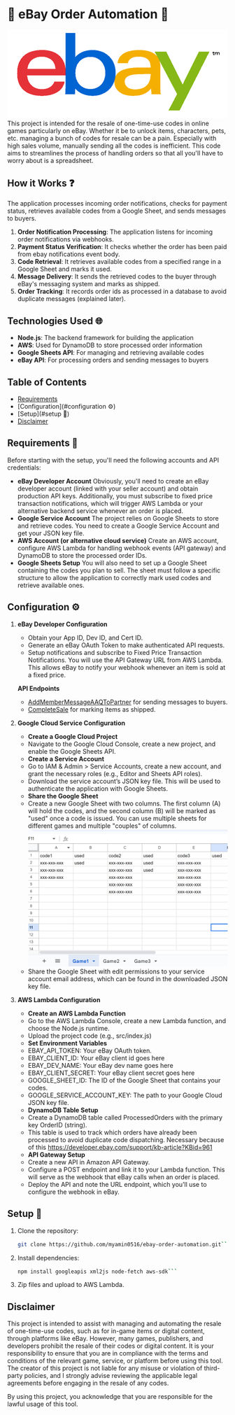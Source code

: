 # 🤖 eBay Order Automation 🤖
![ebay](https://github.com/myamin0516/EbayOrderBot/blob/main/images/ebay.png?raw=true)
This project is intended for the resale of one-time-use codes in online games particularly on eBay. Whether it be to unlock items, characters, pets, etc. managing a bunch of codes for resale can be a pain. Especially with high sales volume, manually sending all the codes is inefficient. This code aims to streamlines the process of handling orders so that all you'll have to worry about is a spreadsheet.

## How it Works ❓
The application processes incoming order notifications, checks for payment status, retrieves available codes from a Google Sheet, and sends messages to buyers.
1. **Order Notification Processing**: The application listens for incoming order notifications via webhooks.
2. **Payment Status Verification**: It checks whether the order has been paid from ebay notifications event body.
3. **Code Retrieval**: It retrieves available codes from a specified range in a Google Sheet and marks it used.
4. **Message Delivery**: It sends the retrieved codes to the buyer through eBay's messaging system and marks as shipped.
5. **Order Tracking**: It records order ids as processed in a database to avoid duplicate messages (explained later).

## Technologies Used 🌐
- **Node.js**: The backend framework for building the application
- **AWS**: Used for DynamoDB to store processed order information
- **Google Sheets API**: For managing and retrieving available codes
- **eBay API**: For processing orders and sending messages to buyers

## Table of Contents
- [Requirements](#requirements)
- [Configuration](#configuration ⚙️)
- [Setup](#setup 🦾)
- [Disclaimer](#disclaimer)

## Requirements 📝
Before starting with the setup, you'll need the following accounts and API credentials:
- **eBay Developer Account** Obviously, you'll need to create an eBay developer account (linked with your seller account) and obtain production API keys. Additionally, you must subscribe to fixed price transaction notifications, which will trigger AWS Lambda or your alternative backend service whenever an order is placed.
- **Google Service Account** The project relies on Google Sheets to store and retrieve codes. You need to create a Google Service Account and get your JSON key file.
- **AWS Account (or alternative cloud service)** Create an AWS account, configure AWS Lambda for handling webhook events (API gateway) and DynamoDB to store the processed order IDs.
- **Google Sheets Setup** You will also need to set up a Google Sheet containing the codes you plan to sell. The sheet must follow a specific structure to allow the application to correctly mark used codes and retrieve available ones.

## Configuration ⚙️
1. **eBay Developer Configuration**
   - Obtain your App ID, Dev ID, and Cert ID.
   - Generate an eBay OAuth Token to make authenticated API requests.
   - Setup notifications and subscribe to Fixed Price Transaction Notifications. You will use the API Gateway URL from AWS Lambda. This allows eBay to notify your webhook whenever an item is sold at a fixed price.

    **API Endpoints**
   - [AddMemberMessageAAQToPartner](https://developer.ebay.com/devzone/xml/docs/reference/ebay/AddMemberMessageAAQToPartner.html) for sending messages to buyers.
   - [CompleteSale](https://developer.ebay.com/devzone/xml/docs/reference/ebay/CompleteSale.html) for marking items as shipped.

2. **Google Cloud Service Configuration**
   - **Create a Google Cloud Project**
   - Navigate to the Google Cloud Console, create a new project, and enable the Google Sheets API.
   - **Create a Service Account**
   - Go to IAM & Admin > Service Accounts, create a new account, and grant the necessary roles (e.g., Editor and Sheets API roles).
   - Download the service account’s JSON key file. This will be used to authenticate the application with Google Sheets.
   - **Share the Google Sheet**
   - Create a new Google Sheet with two columns. The first column (A) will hold the codes, and the second column (B) will be marked as "used" once a code is issued. You can use multiple sheets for different games and multiple "couples" of columns.
   ![sheets](https://github.com/myamin0516/EbayOrderBot/blob/main/images/sheets.png?raw=true)
   - Share the Google Sheet with edit permissions to your service account email address, which can be found in the downloaded JSON key file.
3. **AWS Lambda Configuration**
   - **Create an AWS Lambda Function**
   - Go to the AWS Lambda Console, create a new Lambda function, and choose the Node.js runtime.
   - Upload the project code (e.g., src/index.js)
   - **Set Environment Variables**
   - EBAY_API_TOKEN: Your eBay OAuth token.
   - EBAY_CLIENT_ID: Your eBay client id goes here
   - EBAY_DEV_NAME: Your eBay dev name goes here
   - EBAY_CLIENT_SECRET: Your eBay client secret goes here
   - GOOGLE_SHEET_ID: The ID of the Google Sheet that contains your codes.
   - GOOGLE_SERVICE_ACCOUNT_KEY: The path to your Google Cloud JSON key file.
   - **DynamoDB Table Setup**
   - Create a DynamoDB table called ProcessedOrders with the primary key OrderID (string).
   - This table is used to track which orders have already been processed to avoid duplicate code dispatching. Necessary because of this https://developer.ebay.com/support/kb-article?KBid=961
   - **API Gateway Setup**
   - Create a new API in Amazon API Gateway.
   - Configure a POST endpoint and link it to your Lambda function. This will serve as the webhook that eBay calls when an order is placed.
   - Deploy the API and note the URL endpoint, which you’ll use to configure the webhook in eBay.

## Setup 🦾
1. Clone the repository:
   ```bash
   git clone https://github.com/myamin0516/ebay-order-automation.git```
2. Install dependencies:
   ```bash
   npm install googleapis xml2js node-fetch aws-sdk```
3. Zip files and upload to AWS Lambda.

## Disclaimer
This project is intended to assist with managing and automating the resale of one-time-use codes, such as for in-game items or digital content, through platforms like eBay. However, many games, publishers, and developers prohibit the resale of their codes or digital content. It is your responsibility to ensure that you are in compliance with the terms and conditions of the relevant game, service, or platform before using this tool. The creator of this project is not liable for any misuse or violation of third-party policies, and I strongly advise reviewing the applicable legal agreements before engaging in the resale of any codes.

By using this project, you acknowledge that you are responsible for the lawful usage of this tool.

